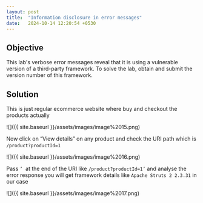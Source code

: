 ```yaml
---
layout: post
title:  "Information disclosure in error messages"
date:   2024-10-14 12:20:54 +0530
---
```


## Objective

This lab's verbose error messages reveal that it is using a vulnerable version of a third-party framework. To solve the lab, obtain and submit the version number of this framework.

  

## Solution

  

This is just regular ecommerce website where buy and checkout the products actually 

  

![]({{ site.baseurl }}/assets/images/image%2015.png)  

  

  

  

Now click on “View details” on any product and check the URI path which is `/product?productId=1`  

  

  

![]({{ site.baseurl }}/assets/images/image%2016.png)  

  

  

Pass `’`  at the end of the URI like `/product?productId=1’` and analyse the error response you will get framework details like `Apache Struts 2 2.3.31`⁠ in our case

  

![]({{ site.baseurl }}/assets/images/image%2017.png)